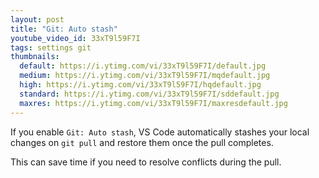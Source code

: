 ```yaml
---
layout: post
title: "Git: Auto stash"
youtube_video_id: 33xT9l59F7I
tags: settings git
thumbnails:
  default: https://i.ytimg.com/vi/33xT9l59F7I/default.jpg
  medium: https://i.ytimg.com/vi/33xT9l59F7I/mqdefault.jpg
  high: https://i.ytimg.com/vi/33xT9l59F7I/hqdefault.jpg
  standard: https://i.ytimg.com/vi/33xT9l59F7I/sddefault.jpg
  maxres: https://i.ytimg.com/vi/33xT9l59F7I/maxresdefault.jpg
---
```

If you enable `Git: Auto stash`, VS Code automatically stashes your local changes on `git pull` and restore them once the pull completes.

This can save time if you need to resolve conflicts during the pull.
